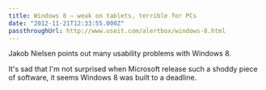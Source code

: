 ```yaml
---
title: Windows 8 — weak on tablets, terrible for PCs
date: "2012-11-21T12:33:55.000Z"
passthroughUrl: http://www.useit.com/alertbox/windows-8.html
---
```


Jakob Nielsen points out many usability problems with Windows 8.

It's sad that I'm not surprised when Microsoft release such a shoddy piece of software, it seems Windows 8 was built to a deadline.